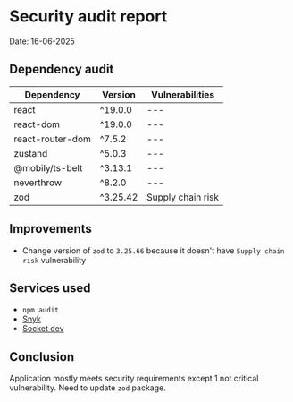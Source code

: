 # Security audit report

Date: 16-06-2025

## Dependency audit

 | Dependency       | Version  | Vulnerabilities   |
|------------------|----------|-------------------|
| react            | ^19.0.0  | ---               |
| react-dom        | ^19.0.0  | ---               |
| react-router-dom | ^7.5.2   | ---               |
| zustand          | ^5.0.3   | ---               |
| @mobily/ts-belt  | ^3.13.1  | ---               |
| neverthrow       | ^8.2.0   | ---               |
| zod              | ^3.25.42 | Supply chain risk |

## Improvements
- Change version of `zod` to `3.25.66` because it doesn't have `Supply chain risk` vulnerability

## Services used
- `npm audit`
- [Snyk](https://snyk.io/adviso)
- [Socket dev](https://socket.dev/)

## Conclusion
Application mostly meets security requirements except 1 not critical vulnerability. 
Need to update `zod` package.